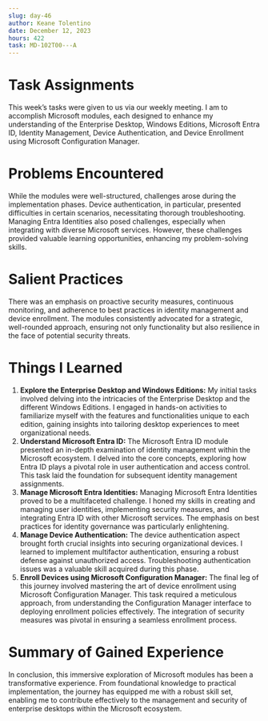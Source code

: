 ```yaml
---
slug: day-46
author: Keane Tolentino
date: December 12, 2023
hours: 422
task: MD-102T00---A
---
```


# Task Assignments

This week’s tasks were given to us via our weekly meeting. I am to accomplish Microsoft modules, each designed to enhance my understanding of the Enterprise Desktop, Windows Editions, Microsoft Entra ID, Identity Management, Device Authentication, and Device Enrollment using Microsoft Configuration Manager.

# Problems Encountered

While the modules were well-structured, challenges arose during the implementation phases. Device authentication, in particular, presented difficulties in certain scenarios, necessitating thorough troubleshooting. Managing Entra Identities also posed challenges, especially when integrating with diverse Microsoft services. However, these challenges provided valuable learning opportunities, enhancing my problem-solving skills.

# Salient Practices

There was an emphasis on proactive security measures, continuous monitoring, and adherence to best practices in identity management and device enrollment. The modules consistently advocated for a strategic, well-rounded approach, ensuring not only functionality but also resilience in the face of potential security threats.

# Things I Learned

1. **Explore the Enterprise Desktop and Windows Editions:**
   My initial tasks involved delving into the intricacies of the Enterprise Desktop and the different Windows Editions. I engaged in hands-on activities to familiarize myself with the features and functionalities unique to each edition, gaining insights into tailoring desktop experiences to meet organizational needs.
2. **Understand Microsoft Entra ID:**
   The Microsoft Entra ID module presented an in-depth examination of identity management within the Microsoft ecosystem. I delved into the core concepts, exploring how Entra ID plays a pivotal role in user authentication and access control. This task laid the foundation for subsequent identity management assignments.
3. **Manage Microsoft Entra Identities:**
   Managing Microsoft Entra Identities proved to be a multifaceted challenge. I honed my skills in creating and managing user identities, implementing security measures, and integrating Entra ID with other Microsoft services. The emphasis on best practices for identity governance was particularly enlightening.
4. **Manage Device Authentication:**
   The device authentication aspect brought forth crucial insights into securing organizational devices. I learned to implement multifactor authentication, ensuring a robust defense against unauthorized access. Troubleshooting authentication issues was a valuable skill acquired during this phase.
5. **Enroll Devices using Microsoft Configuration Manager:**
   The final leg of this journey involved mastering the art of device enrollment using Microsoft Configuration Manager. This task required a meticulous approach, from understanding the Configuration Manager interface to deploying enrollment policies effectively. The integration of security measures was pivotal in ensuring a seamless enrollment process.

# Summary of Gained Experience

In conclusion, this immersive exploration of Microsoft modules has been a transformative experience. From foundational knowledge to practical implementation, the journey has equipped me with a robust skill set, enabling me to contribute effectively to the management and security of enterprise desktops within the Microsoft ecosystem.
